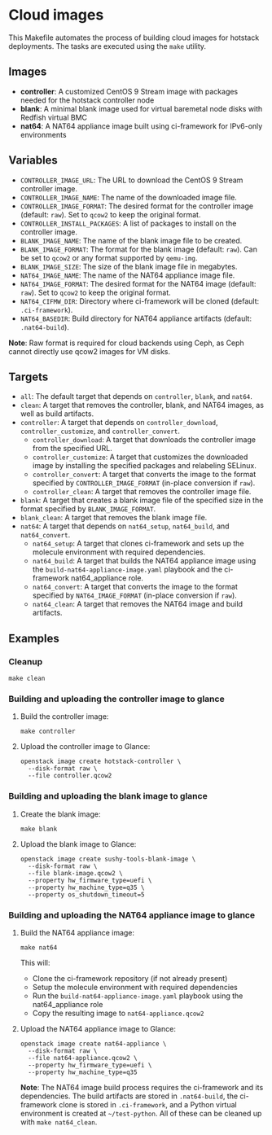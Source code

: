 <!--
// Assisted by watsonx Code Assistant
// Code generated by WCA@IBM in this programming language is not approved for
// use in IBM product development.
-->
# Cloud images

This Makefile automates the process of building cloud images for hotstack
deployments. The tasks are executed using the `make` utility.

## Images

- **controller**: A customized CentOS 9 Stream image with packages needed for
  the hotstack controller node
- **blank**: A minimal blank image used for virtual baremetal node disks with
  Redfish virtual BMC
- **nat64**: A NAT64 appliance image built using ci-framework for IPv6-only
  environments

## Variables

- `CONTROLLER_IMAGE_URL`: The URL to download the CentOS 9 Stream controller
  image.
- `CONTROLLER_IMAGE_NAME`: The name of the downloaded image file.
- `CONTROLLER_IMAGE_FORMAT`: The desired format for the controller image
  (default: `raw`). Set to `qcow2` to keep the original format.
- `CONTROLLER_INSTALL_PACKAGES`: A list of packages to install on the
  controller image.
- `BLANK_IMAGE_NAME`: The name of the blank image file to be created.
- `BLANK_IMAGE_FORMAT`: The format for the blank image (default: `raw`). Can be
  set to `qcow2` or any format supported by `qemu-img`.
- `BLANK_IMAGE_SIZE`: The size of the blank image file in megabytes.
- `NAT64_IMAGE_NAME`: The name of the NAT64 appliance image file.
- `NAT64_IMAGE_FORMAT`: The desired format for the NAT64 image (default: `raw`).
  Set to `qcow2` to keep the original format.
- `NAT64_CIFMW_DIR`: Directory where ci-framework will be cloned (default:
  `.ci-framework`).
- `NAT64_BASEDIR`: Build directory for NAT64 appliance artifacts (default:
  `.nat64-build`).

**Note**: Raw format is required for cloud backends using Ceph, as Ceph cannot
directly use qcow2 images for VM disks.

## Targets

- `all`: The default target that depends on `controller`, `blank`, and `nat64`.
- `clean`: A target that removes the controller, blank, and NAT64 images, as
  well as build artifacts.
- `controller`: A target that depends on `controller_download`,
  `controller_customize`, and `controller_convert`.
  - `controller_download`: A target that downloads the controller image from
    the specified URL.
  - `controller_customize`: A target that customizes the downloaded image by
    installing the specified packages and relabeling SELinux.
  - `controller_convert`: A target that converts the image to the format
    specified by `CONTROLLER_IMAGE_FORMAT` (in-place conversion if `raw`).
  - `controller_clean`: A target that removes the controller image file.
- `blank`: A target that creates a blank image file of the specified size in the
  format specified by `BLANK_IMAGE_FORMAT`.
- `blank_clean`: A target that removes the blank image file.
- `nat64`: A target that depends on `nat64_setup`, `nat64_build`, and
  `nat64_convert`.
  - `nat64_setup`: A target that clones ci-framework and sets up the molecule
    environment with required dependencies.
  - `nat64_build`: A target that builds the NAT64 appliance image using the
    `build-nat64-appliance-image.yaml` playbook and the ci-framework
    nat64_appliance role.
  - `nat64_convert`: A target that converts the image to the format specified by
    `NAT64_IMAGE_FORMAT` (in-place conversion if `raw`).
  - `nat64_clean`: A target that removes the NAT64 image and build artifacts.

## Examples

### Cleanup

```shell
make clean
```

### Building and uploading the controller image to glance

1. Build the controller image:

   ```shell
   make controller
   ```

2. Upload the controller image to Glance:

   ```shell
   openstack image create hotstack-controller \
     --disk-format raw \
     --file controller.qcow2
   ```

### Building and uploading the blank image to glance

1. Create the blank image:

   ```shell
   make blank
   ```

2. Upload the blank image to Glance:

   ```shell
   openstack image create sushy-tools-blank-image \
     --disk-format raw \
     --file blank-image.qcow2 \
     --property hw_firmware_type=uefi \
     --property hw_machine_type=q35 \
     --property os_shutdown_timeout=5
   ```

### Building and uploading the NAT64 appliance image to glance

1. Build the NAT64 appliance image:

   ```shell
   make nat64
   ```

   This will:
   - Clone the ci-framework repository (if not already present)
   - Setup the molecule environment with required dependencies
   - Run the `build-nat64-appliance-image.yaml` playbook using the
     nat64_appliance role
   - Copy the resulting image to `nat64-appliance.qcow2`

2. Upload the NAT64 appliance image to Glance:

   ```shell
   openstack image create nat64-appliance \
     --disk-format raw \
     --file nat64-appliance.qcow2 \
     --property hw_firmware_type=uefi \
     --property hw_machine_type=q35
   ```

   **Note**: The NAT64 image build process requires the ci-framework and its
   dependencies. The build artifacts are stored in `.nat64-build`, the
   ci-framework clone is stored in `.ci-framework`, and a Python virtual
   environment is created at `~/test-python`. All of these can be cleaned up
   with `make nat64_clean`.
